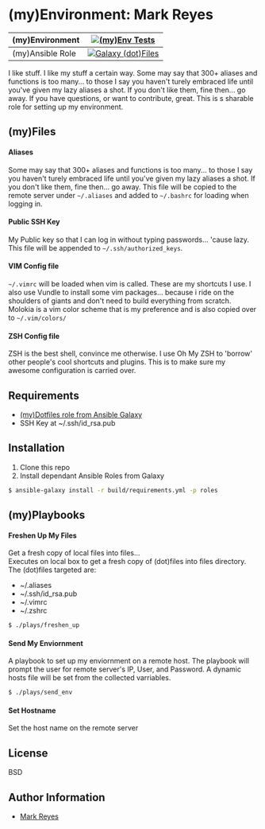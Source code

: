 # (my)Environment: Mark Reyes

| (my)Environment | [![(my)Env Tests](https://gitlab.com/mrreyes512/Environment/badges/master/pipeline.svg)](https://gitlab.com/mrreyes512/Environment/commits/master) |
| --------------- | --------|
| (my)Ansible Role | [![Galaxy (dot)Files](https://travis-ci.org/mrreyes512/dotfiles.svg?branch=master)](https://galaxy.ansible.com/mrreyes512/dotfiles) |

I like stuff. I like my stuff a certain way. Some may say that 300+ aliases and functions is too many... to those I say you haven't turely embraced life until you've given my lazy aliases a shot. If you don't like them, fine then... go away. If you have questions, or want to contribute, great.
This is s sharable role for setting up my environment.


## (my)Files

#### Aliases
Some may say that 300+ aliases and functions is too many... to those I say you haven't turely embraced life until you've given my lazy aliases a shot. If you don't like them, fine then... go away.
This file will be copied to the remote server under `~/.aliases` and added to `~/.bashrc` for loading when logging in.

#### Public SSH Key
My Public key so that I can log in without typing passwords... 'cause lazy. This file will be appended to `~/.ssh/authorized_keys`. 

#### VIM Config file
`~/.vimrc` will be loaded when vim is called. These are my shortcuts I use. I also use Vundle to install some vim packages... because i ride on the shoulders of giants and don't need to build everything from scratch. Molokia is a vim color scheme that is my preference and is also copied over to `~/.vim/colors/` 

#### ZSH Config file
ZSH is the best shell, convince me otherwise. I use Oh My ZSH to 'borrow' other people's cool shortcuts and plugins. This is to make sure my awesome configuration is carried over.


## Requirements

* [(my)Dotfiles role from Ansible Galaxy](https://galaxy.ansible.com/mrreyes512/dotfiles)
* SSH Key at ~/.ssh/id_rsa.pub


## Installation

1) Clone this repo
2) Install dependant Ansible Roles from Galaxy
```bash
$ ansible-galaxy install -r build/requirements.yml -p roles
```


## (my)Playbooks

#### Freshen Up My Files
Get a fresh copy of local files into files...   
Executes on local box to get a fresh copy of (dot)files into files directory. The (dot)files targeted are: 

* ~/.aliases
* ~/.ssh/id_rsa.pub
* ~/.vimrc
* ~/.zshrc

```bash
$ ./plays/freshen_up
```

#### Send My Enviornment
A playbook to set up my enviornment on a remote host. The playbook will prompt the user for remote server's IP, User, and Password. A dynamic hosts file will be set from the collected varriables. 

```bash
$ ./plays/send_env
```

#### Set Hostname
Set the host name on the remote server


## License

BSD


## Author Information

* [Mark Reyes](mailto:mark.reyes@charter.com)
